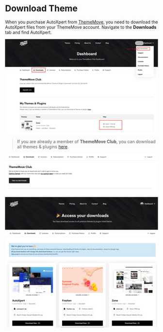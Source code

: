 # Download Theme

When you purchase AutoXpert from [ThemeMove](https://thememove.com), you need to download the AutoXpert files from your ThemeMove account.
Navigate to the **Downloads** tab and find AutoXpert.

![My Downloads](images/my-downloads.png)

> If you are already a member of **ThemeMove Club**, you can download all themes & plugins [here](https://thememove.com/dashboard/my-downloads/).

![View My Downloads](images/view-my-downloads.png)

![Access your downloads](images/access-your-downloads.png)